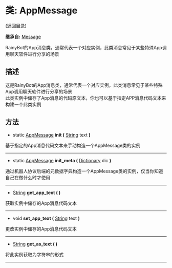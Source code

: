 # 类: AppMessage

[(返回目录)](./)

**继承自:** [Message](message.md)

RainyBot的App消息类，通常代表一个对应实例，此类消息常见于某些特殊App调用聊天软件进行分享的场景

## 描述

这是RainyBot的App消息类，通常代表一个对应实例，此类消息常见于某些特殊App调用聊天软件进行分享的场景\
此类实例中储存了App消息的代码原文本，你也可以基于指定APP消息代码文本来构建一个此类实例

## 方法

* static [AppMessage](appmessage.md) **init (** [String](https://docs.godotengine.org/en/latest/classes/class\_string.html) text **)**

基于指定的App消息代码文本来手动构造一个AppMessage类的实例

***

* static [AppMessage](appmessage.md) **init\_meta (** [Dictionary](https://docs.godotengine.org/en/latest/classes/class\_dictionary.html) dic **)**

通过机器人协议后端的元数据字典构造一个AppMessage类的实例，仅当你知道自己在做什么时才使用

***

* [String](https://docs.godotengine.org/en/latest/classes/class\_string.html) **get\_app\_text ( )**

获取实例中储存的App消息代码文本

***

* void **set\_app\_text (** [String](https://docs.godotengine.org/en/latest/classes/class\_string.html) text **)**

更改实例中储存的App消息代码文本

***

* [String](https://docs.godotengine.org/en/latest/classes/class\_string.html) **get\_as\_text ( )**

将此实例获取为字符串的形式

***

